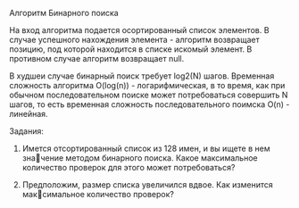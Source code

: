 Алгоритм Бинарного поиска

На вход алгоритма подается осортированный список элементов. В случае успешного нахождения элемента - алгоритм возвращает позицию, под которой находится в списке искомый элемент. В противном случае алгоритм возвращает null.

В худшеи случае бинарный поиск требует log2(N) шагов. Временная сложность алгоритма O(log(n)) - логарифмическая, в то время, как при обычном последовательном поиске может потребоваться совершить N шагов, то есть временная сложность последовательного поимска O(n) - линейная.

Задания:

1. Имется отсортированный список из 128 имен, и вы ищете в нем значение методом бинарного поиска. Какое максимальное количество 
проверок для этого может потребоваться?

2. Предположим, размер списка увеличился вдвое. Как изменится максимальное количество проверок? 
